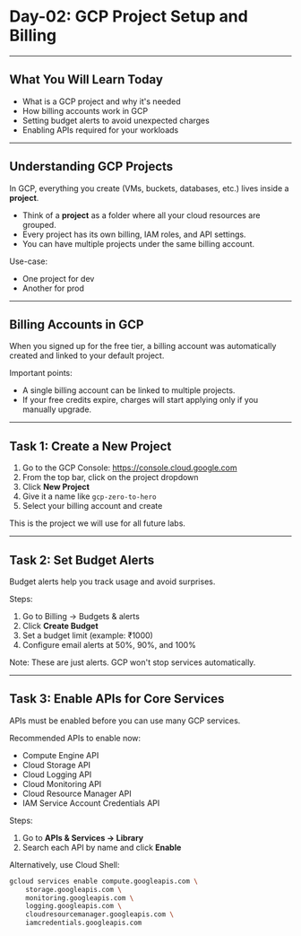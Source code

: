# Day-02: GCP Project Setup and Billing

---

## What You Will Learn Today

- What is a GCP project and why it's needed
- How billing accounts work in GCP
- Setting budget alerts to avoid unexpected charges
- Enabling APIs required for your workloads

---

## Understanding GCP Projects

In GCP, everything you create (VMs, buckets, databases, etc.) lives inside a **project**.

- Think of a **project** as a folder where all your cloud resources are grouped.
- Every project has its own billing, IAM roles, and API settings.
- You can have multiple projects under the same billing account.

Use-case:
- One project for dev
- Another for prod

---

## Billing Accounts in GCP

When you signed up for the free tier, a billing account was automatically created and linked to your default project.

Important points:
- A single billing account can be linked to multiple projects.
- If your free credits expire, charges will start applying only if you manually upgrade.

---

## Task 1: Create a New Project

1. Go to the GCP Console: https://console.cloud.google.com
2. From the top bar, click on the project dropdown
3. Click **New Project**
4. Give it a name like `gcp-zero-to-hero`
5. Select your billing account and create

This is the project we will use for all future labs.

---

## Task 2: Set Budget Alerts

Budget alerts help you track usage and avoid surprises.

Steps:

1. Go to Billing → Budgets & alerts
2. Click **Create Budget**
3. Set a budget limit (example: ₹1000)
4. Configure email alerts at 50%, 90%, and 100%

Note: These are just alerts. GCP won't stop services automatically.

---

## Task 3: Enable APIs for Core Services

APIs must be enabled before you can use many GCP services.

Recommended APIs to enable now:

- Compute Engine API
- Cloud Storage API
- Cloud Logging API
- Cloud Monitoring API
- Cloud Resource Manager API
- IAM Service Account Credentials API

Steps:

1. Go to **APIs & Services → Library**
2. Search each API by name and click **Enable**

Alternatively, use Cloud Shell:

```bash
gcloud services enable compute.googleapis.com \
    storage.googleapis.com \
    monitoring.googleapis.com \
    logging.googleapis.com \
    cloudresourcemanager.googleapis.com \
    iamcredentials.googleapis.com
```